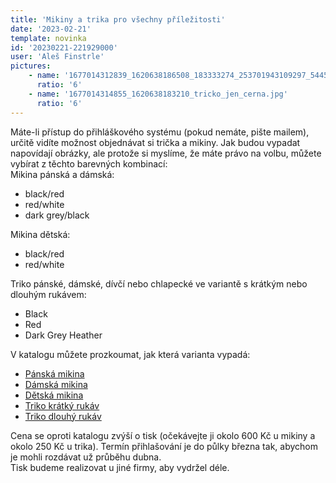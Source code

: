 ```yaml
---
title: 'Mikiny a trika pro všechny příležitosti'
date: '2023-02-21'
template: novinka
id: '20230221-221929000'
user: 'Aleš Finstrle'
pictures:
    - name: '1677014312839_1620638186508_183333274_253701943109297_5445948259245836837_n.jpg'
      ratio: '6'
    - name: '1677014314855_1620638183210_tricko_jen_cerna.jpg'
      ratio: '6'
---
```

Máte-li přístup do přihláškového systému (pokud nemáte, pište mailem), určitě vidíte možnost objednávat si trička a mikiny. Jak budou vypadat napovídají obrázky, ale protože si myslíme, že máte právo na volbu, můžete vybírat z těchto barevných kombinací:  
Mikina pánská a dámská:

*   black/red
*   red/white
*   dark grey/black

Mikina dětská:

*   black/red
*   red/white

Triko pánské, dámské, dívčí nebo chlapecké ve variantě s krátkým nebo dlouhým rukávem:

*   Black
*   Red
*   Dark Grey Heather

V katalogu můžete prozkoumat, jak která varianta vypadá:

*   [Pánská mikina](https://www.aroshop.eu/Panska-mikina-s-kontrastni-kapuci-K446-d2900.htm)
*   [Dámská mikina](https://www.aroshop.eu/Damska-mikina-s-kontrastni-kapuci-K465-d2899.htm)
*   [Dětská mikina](https://www.aroshop.eu/Detska-mikina-s-kontrastni-kapuci-K453-d2901.htm)
*   [Triko krátký rukáv](https://aroshop.alltextiles.eu/en/Product-Line/Basic-T-Shirts/Roundneck/Men-s-Premium-T.html)
*   [Triko dlouhý rukáv](https://aroshop.alltextiles.eu/en/Product-Line/Basic-T-Shirts/Longsleeve/Men-s-Premium-T-Longsleeve.html)

Cena se oproti katalogu zvýší o tisk (očekávejte ji okolo 600 Kč u mikiny a okolo 250 Kč u trika). Termín přihlašování je do půlky března tak, abychom je mohli rozdávat už průběhu dubna.  
Tisk budeme realizovat u jiné firmy, aby vydržel déle.

